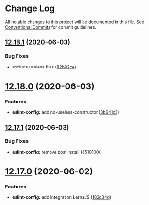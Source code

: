# Change Log

All notable changes to this project will be documented in this file.
See [Conventional Commits](https://conventionalcommits.org) for commit guidelines.

## [12.18.1](https://github.com/Angular-RU/angular-ru-sdk/compare/v12.18.0...v12.18.1) (2020-06-03)


### Bug Fixes

* exclude useless files ([82b92ce](https://github.com/Angular-RU/angular-ru-sdk/commit/82b92ce6ce71ed68efa9d148231d7ccc6f1bf52b))





# [12.18.0](https://github.com/Angular-RU/angular-ru-sdk/compare/v12.17.1...v12.18.0) (2020-06-03)


### Features

* **eslint-config:** add no-useless-constructor ([3b641c5](https://github.com/Angular-RU/angular-ru-sdk/commit/3b641c54f5d8f8e22d137c775597ad6c894b0f5f))





## [12.17.1](https://github.com/Angular-RU/angular-ru-sdk/compare/v12.17.0...v12.17.1) (2020-06-03)


### Bug Fixes

* **eslint-config:** remove post install ([8510100](https://github.com/Angular-RU/angular-ru-sdk/commit/8510100bc98d928a31995f3bc773817068d546fc))





# [12.17.0](https://github.com/Angular-RU/angular-ru-sdk/compare/v12.9.0...v12.17.0) (2020-06-02)


### Features

* **eslint-config:** add integration LernaJS ([182c34d](https://github.com/Angular-RU/angular-ru-sdk/commit/182c34d39687dc438168bf05453e0190972ff915))
